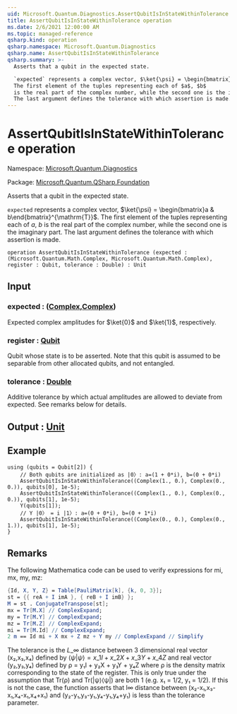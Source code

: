 ```yaml
---
uid: Microsoft.Quantum.Diagnostics.AssertQubitIsInStateWithinTolerance
title: AssertQubitIsInStateWithinTolerance operation
ms.date: 2/6/2021 12:00:00 AM
ms.topic: managed-reference
qsharp.kind: operation
qsharp.namespace: Microsoft.Quantum.Diagnostics
qsharp.name: AssertQubitIsInStateWithinTolerance
qsharp.summary: >-
  Asserts that a qubit in the expected state.

  `expected` represents a complex vector, $\ket{\psi} = \begin{bmatrix}a & b\end{bmatrix}^{\mathrm{T}}$.
  The first element of the tuples representing each of $a$, $b$
  is the real part of the complex number, while the second one is the imaginary part.
  The last argument defines the tolerance with which assertion is made.
---
```


# AssertQubitIsInStateWithinTolerance operation

Namespace: [Microsoft.Quantum.Diagnostics](xref:Microsoft.Quantum.Diagnostics)

Package: [Microsoft.Quantum.QSharp.Foundation](https://nuget.org/packages/Microsoft.Quantum.QSharp.Foundation)


Asserts that a qubit in the expected state.`expected` represents a complex vector, $\ket{\psi} = \begin{bmatrix}a & b\end{bmatrix}^{\mathrm{T}}$.The first element of the tuples representing each of $a$, $b$is the real part of the complex number, while the second one is the imaginary part.The last argument defines the tolerance with which assertion is made.

```qsharp
operation AssertQubitIsInStateWithinTolerance (expected : (Microsoft.Quantum.Math.Complex, Microsoft.Quantum.Math.Complex), register : Qubit, tolerance : Double) : Unit
```


## Input

### expected : ([Complex](xref:Microsoft.Quantum.Math.Complex),[Complex](xref:Microsoft.Quantum.Math.Complex))

Expected complex amplitudes for $\ket{0}$ and $\ket{1}$, respectively.


### register : [Qubit](xref:microsoft.quantum.lang-ref.qubit)

Qubit whose state is to be asserted. Note that this qubit is assumed to be separablefrom other allocated qubits, and not entangled.


### tolerance : [Double](xref:microsoft.quantum.lang-ref.double)

Additive tolerance by which actual amplitudes are allowed to deviate from expected.See remarks below for details.



## Output : [Unit](xref:microsoft.quantum.lang-ref.unit)



## Example

```qsharpusing (qubits = Qubit[2]) {    // Both qubits are initialized as |0〉: a=(1 + 0*i), b=(0 + 0*i)    AssertQubitIsInStateWithinTolerance((Complex(1., 0.), Complex(0., 0.)), qubits[0], 1e-5);    AssertQubitIsInStateWithinTolerance((Complex(1., 0.), Complex(0., 0.)), qubits[1], 1e-5);    Y(qubits[1]);    // Y |0〉 = i |1〉: a=(0 + 0*i), b=(0 + 1*i)    AssertQubitIsInStateWithinTolerance((Complex(0., 0.), Complex(0., 1.)), qubits[1], 1e-5);}```

## Remarks

The following Mathematica code can be used to verify expressions for mi, mx, my, mz:```mathematica{Id, X, Y, Z} = Table[PauliMatrix[k], {k, 0, 3}];st = {{ reA + I imA }, { reB + I imB} };M = st . ConjugateTranspose[st];mx = Tr[M.X] // ComplexExpand;my = Tr[M.Y] // ComplexExpand;mz = Tr[M.Z] // ComplexExpand;mi = Tr[M.Id] // ComplexExpand;2 m == Id mi + X mx + Z mz + Y my // ComplexExpand // Simplify```The tolerance isthe $L\_{\infty}$ distance between 3 dimensional real vector (x₂,x₃,x₄) defined by$\langle\psi|\psi\rangle = x\_1 I + x\_2 X + x\_3 Y + x\_4 Z$ and real vector (y₂,y₃,y₄) defined byρ = y₁I + y₂X + y₃Y + y₄Z where ρ is the density matrix corresponding to the state of the register.This is only true under the assumption that Tr(ρ) and Tr(|ψ⟩⟨ψ|) are both 1 (e.g. x₁ = 1/2, y₁ = 1/2).If this is not the case, the function asserts that l∞ distance between(x₂-x₁,x₃-x₁,x₄-x₁,x₄+x₁) and (y₂-y₁,y₃-y₁,y₄-y₁,y₄+y₁) is less than the tolerance parameter.